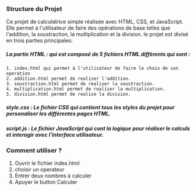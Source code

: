 ### Structure du Projet
Ce projet de calculatrice simple réalisée avec HTML, CSS, et JavaScript.
Elle permet à l'utilisateur de faire des opérations de base telles que l'addition, la soustraction, la multiplication et la division.
le projet est divisé en trois parties principales:

##### La partie HTML : qui est composé de 5 fichiers HTML diffèrents qui sont : 
    1. index.html qui permet à l'utilisateur de faire le choix de son operation
    2. addition.html permet de realiser l'addition.
    3. soustraction.html permet de realiser la soustraction.
    4. multiplication.html permet de realiser la multiplication.
    5. division.html permet de realise la division.
##### style.css : Le fichier CSS qui contient tous les styles du projet pour personaliser les diffèrentes pages HTML.
##### script.js : Le fichier JavaScript qui cont la logique pour réaliser le calculs et interagir avec l'interface  utilisateur.

### Comment utiliser ?
1. Ouvrir le fichier index.html
2. choisir un operateur 
3. Entrer deux nombres à calculer
4. Apuyer le button Calculer